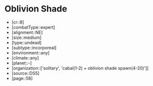
# Oblivion Shade

- [cr::8]
- [combatType::expert]
- [alignment::NE]
- [size::medium]
- [type::undead]
- [subtype::incorporeal]
- [environment::any]
- [climate::any]
- [planet::-]
- [organization::['solitary', 'cabal(1-2) + oblivion shade spawn(4-20)']]
- [source::DS5]
- [page::58]
